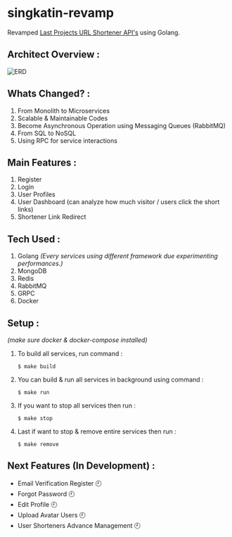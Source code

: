 # singkatin-revamp
Revamped [Last Projects URL Shortener API's](https://github.com/PickHD/singkatin-api) using Golang.

## Architect Overview :
![ERD](https://raw.github.com/PickHD/singkatin-revamp/master/arch_singkatin_revamp.png)

## Whats Changed? :
1. From Monolith to Microservices
2. Scalable & Maintainable Codes
3. Become Asynchronous Operation using Messaging Queues (RabbitMQ)
4. From SQL to NoSQL
5. Using RPC for service interactions

## Main Features : 
1. Register
2. Login
3. User Profiles
4. User Dashboard (can analyze how much visitor / users click the short links)
5. Shortener Link Redirect

## Tech Used :
1. Golang _(Every services using different framework due experimenting performances.)_
2. MongoDB
3. Redis
4. RabbitMQ
5. GRPC
6. Docker

## Setup :
_(make sure docker & docker-compose installed)_
1. To build all services, run command : 
    ```
    $ make build
    ```

2. You can build & run all services in background using command : 
    ``` 
    $ make run
    ```
3. If you want to stop all services then run :
    ```
    $ make stop
    ```
4. Last if want to stop & remove entire services then run :
    ```
    $ make remove
    ```
   
   
## Next Features (In Development) : 
- Email Verification Register 🕘
- Forgot Password 🕘
- Edit Profile 🕘
- Upload Avatar Users 🕘
- User Shorteners Advance Management 🕘
